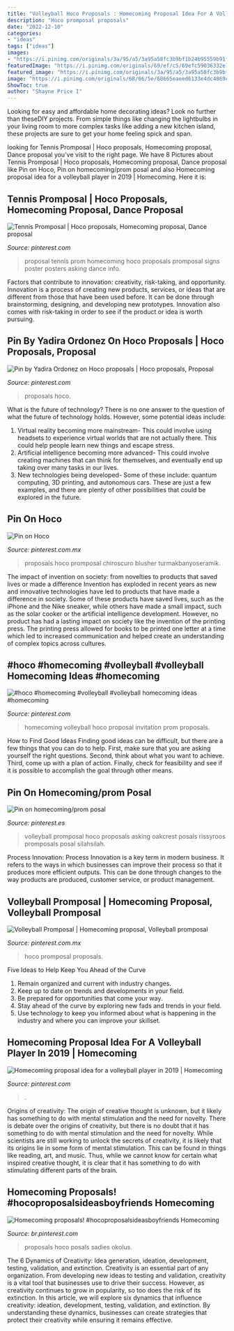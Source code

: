 ```yaml
---
title: "Volleyball Hoco Proposals : Homecoming Proposal Idea For A Volleyball Player In 2019"
description: "Hoco promposal proposals"
date: "2022-12-10"
categories:
- "ideas"
tags: ["ideas"]
images:
- "https://i.pinimg.com/originals/3a/95/a5/3a95a58fc3b9bf1b24b95559b91f5867.jpg"
featuredImage: "https://i.pinimg.com/originals/69/ef/c5/69efc59036332e7e641eb48e49e376fe.jpg"
featured_image: "https://i.pinimg.com/originals/3a/95/a5/3a95a58fc3b9bf1b24b95559b91f5867.jpg"
image: "https://i.pinimg.com/originals/68/66/5e/68665eaeed6133e4dc4869c49dd6a4a2.jpg"
ShowToc: true
author: "Shayne Price I"
---
```



Looking for easy and affordable home decorating ideas? Look no further than theseDIY projects. From simple things like changing the lightbulbs in your living room to more complex tasks like adding a new kitchen island, these projects are sure to get your home feeling spick and span.

	

		
looking for Tennis Promposal | Hoco proposals, Homecoming proposal, Dance proposal you've visit to the right page. We have 8 Pictures about Tennis Promposal | Hoco proposals, Homecoming proposal, Dance proposal like Pin on Hoco, Pin on homecoming/prom posal and also Homecoming proposal idea for a volleyball player in 2019 | Homecoming. Here it is:
		
    
## Tennis Promposal | Hoco Proposals, Homecoming Proposal, Dance Proposal

<img loading=lazy src="https://i.pinimg.com/originals/69/ef/c5/69efc59036332e7e641eb48e49e376fe.jpg" onerror="this.onerror=null;this.src='https://tse2.mm.bing.net/th?id=OIP.SrsPvTMANEQexQlrcgf4oQHaJ4&amp;pid=15.1';" alt="Tennis Promposal | Hoco proposals, Homecoming proposal, Dance proposal">

_Source: pinterest.com_

>proposal tennis prom homecoming hoco proposals promposal signs poster posters asking dance info. 

	

Factors that contribute to innovation: creativity, risk-taking, and opportunity.
Innovation is a process of creating new products, services, or ideas that are different from those that have been used before. It can be done through brainstorming, designing, and developing new prototypes. Innovation also comes with risk-taking in order to see if the product or idea is worth pursuing.

    
## Pin By Yadira Ordonez On Hoco Proposals | Hoco Proposals, Proposal

<img loading=lazy src="https://i.pinimg.com/originals/3a/95/a5/3a95a58fc3b9bf1b24b95559b91f5867.jpg" onerror="this.onerror=null;this.src='https://tse2.mm.bing.net/th?id=OIP.Nc0nPQTRYQ5CcoGgY5bzyQHaJC&amp;pid=15.1';" alt="Pin by Yadira Ordonez on Hoco proposals | Hoco proposals, Proposal">

_Source: pinterest.com_

>proposals hoco. 

	

What is the future of technology?
There is no one answer to the question of what the future of technology holds. However, some potential ideas include: 

1. Virtual reality becoming more mainstream- This could involve using headsets to experience virtual worlds that are not actually there. This could help people learn new things and escape stress. 
2. Artificial intelligence becoming more advanced- This could involve creating machines that can think for themselves, and eventually end up taking over many tasks in our lives. 
3. New technologies being developed- Some of these include: quantum computing, 3D printing, and autonomous cars. These are just a few examples, and there are plenty of other possibilities that could be explored in the future.

    
## Pin On Hoco

<img loading=lazy src="https://i.pinimg.com/originals/13/67/28/136728b74d05414dcbf5a597f9aebb7a.jpg" onerror="this.onerror=null;this.src='https://tse1.mm.bing.net/th?id=OIP.xgzfvDnEjjkjNQxrZ6MJOQHaNK&amp;pid=15.1';" alt="Pin on Hoco">

_Source: pinterest.com.mx_

>proposals hoco promposal chiroscuro blusher turmakbanyoseramik. 

	

The impact of invention on society: from novelties to products that saved lives or made a difference
Invention has exploded in recent years as new and innovative technologies have led to products that have made a difference in society. Some of these products have saved lives, such as the iPhone and the Nike sneaker, while others have made a small impact, such as the solar cooker or the artificial intelligence development. However, no product has had a lasting impact on society like the invention of the printing press. The printing press allowed for books to be printed one letter at a time which led to increased communication and helped create an understanding of complex topics across cultures.

    
## #hoco #homecoming #volleyball #volleyball Homecoming Ideas #homecoming

<img loading=lazy src="https://i.pinimg.com/originals/97/69/81/9769818e48e4bfd59ea0677a3f8ab505.jpg" onerror="this.onerror=null;this.src='https://tse4.mm.bing.net/th?id=OIP.WXMIh9Cr05IysyiR5szTLgHaJ4&amp;pid=15.1';" alt="#hoco #homecoming #volleyball #volleyball homecoming ideas #homecoming">

_Source: pinterest.com_

>homecoming volleyball hoco proposal invitation prom proposals. 

	

How to Find Good Ideas
Finding good ideas can be difficult, but there are a few things that you can do to help. First, make sure that you are asking yourself the right questions. Second, think about what you want to achieve. Third, come up with a plan of action. Finally, check for feasibility and see if it is possible to accomplish the goal through other means.

    
## Pin On Homecoming/prom Posal

<img loading=lazy src="https://i.pinimg.com/originals/98/02/71/980271470f57ab93c91f9f3312ddfd57.jpg" onerror="this.onerror=null;this.src='https://tse4.mm.bing.net/th?id=OIP.GCy8mRrKSgbEtWp8DbjDkgHaJ4&amp;pid=15.1';" alt="Pin on homecoming/prom posal">

_Source: pinterest.es_

>volleyball promposal hoco proposals asking oakcrest posals rissyroos promposals posal silahsilah. 

	

Process Innovation:
Process Innovation is a key term in modern business. It refers to the ways in which businesses can improve their process so that it produces more efficient outputs. This can be done through changes to the way products are produced, customer service, or product management.

    
## Volleyball Promposal | Homecoming Proposal, Volleyball Promposal

<img loading=lazy src="https://i.pinimg.com/originals/68/66/5e/68665eaeed6133e4dc4869c49dd6a4a2.jpg" onerror="this.onerror=null;this.src='https://tse4.mm.bing.net/th?id=OIP.kTCdncDC1MzNkbHBapcn6gHaJ4&amp;pid=15.1';" alt="Volleyball Promposal | Homecoming proposal, Volleyball promposal">

_Source: pinterest.com.mx_

>hoco promposal proposals. 

	

Five Ideas to Help Keep You Ahead of the Curve
1. Remain organized and current with industry changes.
2. Keep up to date on trends and developments in your field.
3. Be prepared for opportunities that come your way.
4. Stay ahead of the curve by exploring new fads and trends in your field.
5. Use technology to keep you informed about what is happening in the industry and where you can improve your skillset.

    
## Homecoming Proposal Idea For A Volleyball Player In 2019 | Homecoming

<img loading=lazy src="https://i.pinimg.com/736x/fb/e6/a7/fbe6a73d2898d93379eeff4815f89d57.jpg" onerror="this.onerror=null;this.src='https://tse2.mm.bing.net/th?id=OIP.2qn5WDjgDR6_esM3pb0o6QHaJ3&amp;pid=15.1';" alt="Homecoming proposal idea for a volleyball player in 2019 | Homecoming">

_Source: pinterest.com_

>. 

	

Origins of creativity: The origin of creative thought is unknown, but it likely has something to do with mental stimulation and the need for novelty.
There is debate over the origins of creativity, but there is no doubt that it has something to do with mental stimulation and the need for novelty. While scientists are still working to unlock the secrets of creativity, it is likely that its origins lie in some form of mental stimulation. This can be found in things like reading, art, and music. Thus, while we cannot know for certain what inspired creative thought, it is clear that it has something to do with stimulating different parts of the brain.

    
## Homecoming Proposals! #hocoproposalsideasboyfriends Homecoming

<img loading=lazy src="https://i.pinimg.com/736x/8a/83/66/8a8366cc1e67f89964d40a2d8e1cc37a.jpg" onerror="this.onerror=null;this.src='https://tse3.mm.bing.net/th?id=OIP.qyCXnWdVC_tUVT8U6THz6QHaJ3&amp;pid=15.1';" alt="Homecoming proposals! #hocoproposalsideasboyfriends Homecoming">

_Source: br.pinterest.com_

>proposals hoco posals sadies okolus. 

	

The 6 Dynamics of Creativity: Idea generation, ideation, development, testing, validation, and extinction.
Creativity is an essential part of any organization. From developing new ideas to testing and validation, creativity is a vital tool that businesses use to drive their success. However, as creativity continues to grow in popularity, so too does the risk of its extinction. In this article, we will explore six dynamics that influence creativity: ideation, development, testing, validation, and extinction. By understanding these dynamics, businesses can create strategies that protect their creativity while ensuring it remains effective.

